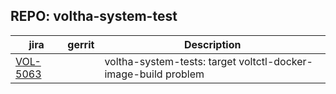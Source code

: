 

REPO: voltha-system-test
------------------------

| jira | gerrit | Description |
| -----| ------ | ------------|
| [VOL-5063](https://jira.opencord.org/browse/VOL-5063) | | voltha-system-tests: target voltctl-docker-image-build problem |

